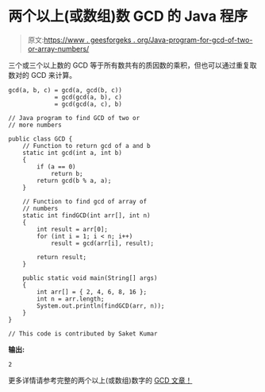# 两个以上(或数组)数 GCD 的 Java 程序

> 原文:[https://www . geesforgeks . org/Java-program-for-gcd-of-two-or-array-numbers/](https://www.geeksforgeeks.org/java-program-for-gcd-of-more-than-two-or-array-numbers/)

三个或三个以上数的 GCD 等于所有数共有的质因数的乘积，但也可以通过重复取数对的 GCD 来计算。

```
gcd(a, b, c) = gcd(a, gcd(b, c)) 
             = gcd(gcd(a, b), c) 
             = gcd(gcd(a, c), b)

```

```
// Java program to find GCD of two or
// more numbers

public class GCD {
    // Function to return gcd of a and b
    static int gcd(int a, int b)
    {
        if (a == 0)
            return b;
        return gcd(b % a, a);
    }

    // Function to find gcd of array of
    // numbers
    static int findGCD(int arr[], int n)
    {
        int result = arr[0];
        for (int i = 1; i < n; i++)
            result = gcd(arr[i], result);

        return result;
    }

    public static void main(String[] args)
    {
        int arr[] = { 2, 4, 6, 8, 16 };
        int n = arr.length;
        System.out.println(findGCD(arr, n));
    }
}

// This code is contributed by Saket Kumar
```

**输出:**

```
2

```

更多详情请参考完整的两个以上(或数组)数字的 [GCD 文章！](https://www.geeksforgeeks.org/gcd-two-array-numbers/)